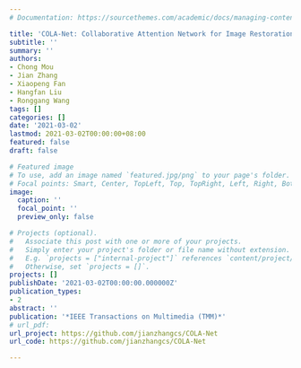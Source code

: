 ```yaml
---
# Documentation: https://sourcethemes.com/academic/docs/managing-content/

title: 'COLA-Net: Collaborative Attention Network for Image Restoration ![alt new](/images/new.gif)'
subtitle: ''
summary: ''
authors:
- Chong Mou
- Jian Zhang
- Xiaopeng Fan
- Hangfan Liu
- Ronggang Wang
tags: []
categories: []
date: '2021-03-02'
lastmod: 2021-03-02T00:00:00+08:00
featured: false
draft: false

# Featured image
# To use, add an image named `featured.jpg/png` to your page's folder.
# Focal points: Smart, Center, TopLeft, Top, TopRight, Left, Right, BottomLeft, Bottom, BottomRight.
image:
  caption: ''
  focal_point: ''
  preview_only: false

# Projects (optional).
#   Associate this post with one or more of your projects.
#   Simply enter your project's folder or file name without extension.
#   E.g. `projects = ["internal-project"]` references `content/project/deep-learning/index.md`.
#   Otherwise, set `projects = []`.
projects: []
publishDate: '2021-03-02T00:00:00.000000Z'
publication_types:
- 2
abstract: ''
publication: '*IEEE Transactions on Multimedia (TMM)*'
# url_pdf:
url_project: https://github.com/jianzhangcs/COLA-Net
url_code: https://github.com/jianzhangcs/COLA-Net

---
```

